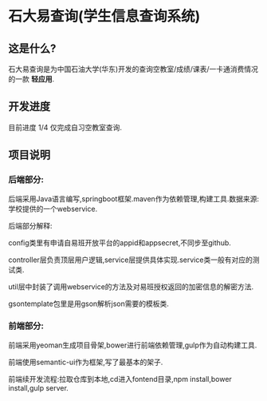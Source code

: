 # 石大易查询(学生信息查询系统)

## 这是什么?

石大易查询是为中国石油大学(华东)开发的查询空教室/成绩/课表/一卡通消费情况的一款 **轻应用**.

## 开发进度

目前进度 1/4 仅完成自习空教室查询.

## 项目说明

### 后端部分:
后端采用Java语言编写,springboot框架.maven作为依赖管理,构建工具.数据来源:学校提供的一个webservice.

后端部分解释:

config类里有申请自易班开放平台的appid和appsecret,不同步至github.

controller层负责顶层用户逻辑,service层提供具体实现.service类一般有对应的测试类.

util层中封装了调用webservice的方法及对易班授权返回的加密信息的解密方法.

gsontemplate包里是用gson解析json需要的模板类.

### 前端部分:
前端采用yeoman生成项目骨架,bower进行前端依赖管理,gulp作为自动构建工具.

前端使用semantic-ui作为框架,写了最基本的架子.

前端续开发流程:拉取仓库到本地,cd进入fontend目录,npm install,bower install,gulp server.
